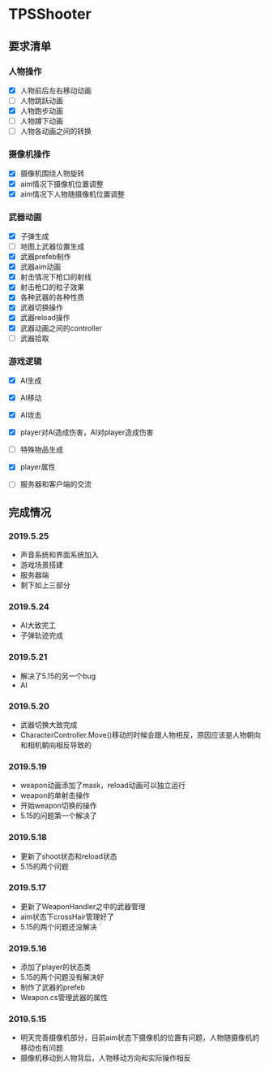 # TPSShooter

## 要求清单

### 人物操作

- [x] 人物前后左右移动动画
- [ ] 人物跳跃动画
- [x] 人物跑步动画
- [ ] 人物蹲下动画
- [ ] 人物各动画之间的转换

### 摄像机操作

- [x] 摄像机围绕人物旋转
- [x] aim情况下摄像机位置调整
- [x] aim情况下人物随摄像机位置调整

### 武器动画
- [x] 子弹生成
- [ ] 地图上武器位置生成
- [x] 武器prefeb制作
- [x] 武器aim动画
- [x] 射击情况下枪口的射线
- [x] 射击枪口的粒子效果
- [x] 各种武器的各种性质
- [x] 武器切换操作
- [x] 武器reload操作
- [x] 武器动画之间的controller
- [ ] 武器拾取

### 游戏逻辑

- [x] AI生成
- [x] AI移动
- [x] AI攻击
- [x] player对AI造成伤害，AI对player造成伤害
- [ ] 特殊物品生成
- [x] player属性
- [ ] 服务器和客户端的交流



## 完成情况
### 2019.5.25
- 声音系统和界面系统加入
- 游戏场景搭建
- 服务器端
- 剩下如上三部分

### 2019.5.24
- AI大致完工
- 子弹轨迹完成

### 2019.5.21
- 解决了5.15的另一个bug
- AI

### 2019.5.20
- 武器切换大致完成
- CharacterController.Move()移动的时候会跟人物相反，原因应该是人物朝向和相机朝向相反导致的

### 2019.5.19
- weapon动画添加了mask，reload动画可以独立运行
- weapon的单射击操作
- 开始weapon切换的操作
- 5.15的问题第一个解决了

### 2019.5.18
- 更新了shoot状态和reload状态
- 5.15的两个问题

### 2019.5.17
- 更新了WeaponHandler之中的武器管理
- aim状态下crossHair管理好了
- 5.15的两个问题还没解决 
`
### 2019.5.16

- 添加了player的状态类
- 5.15的两个问题没有解决好
- 制作了武器的prefeb
- Weapon.cs管理武器的属性

### 2019.5.15

- 明天完善摄像机部分，目前aim状态下摄像机的位置有问题，人物随摄像机的移动也有问题
- 摄像机移动到人物背后，人物移动方向和实际操作相反








